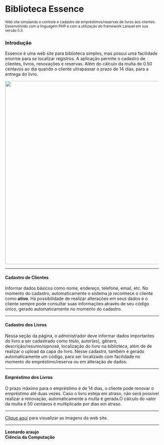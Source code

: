 # Biblioteca Essence
<small>Web site simulando o controle e cadastro de empréstimos/reservas de livros aos clientes. Desenvolvido com a linguagem PHP e com a utilização do framework Laravel em sua versão 5.3.</small>

<h3>Introdução</h3>
<p>Essence é uma web site para biblioteca simples, mas possui uma facilidade enorme para se localizar registros. A aplicação permite o cadastro de clientes, livros, renovações e reservas. Além do cálculo da multa de 0.50 centavos ao dia quando o cliente ultrapassar o prazo de 14 dias, para a entrega do livro.</p>
<img src="https://s5.postimg.org/xecv0j89j/pag_cadastro_cliente.png" width="600">

<hr>
<h4>Cadastro de Clientes</h4>
<p>Informar dados básicos como nome, endereço, telefone, email, etc. No momento do cadastro, automaticamente o sistema já reconhece o cliente como <b>ativo</b>. Há possibilidade de realizar alterações em seus dados e o cliente sempre pode consultar suas informações através de seu código único, gerado automaticamente no momento do cadastro.</p>
<hr>
<h4>Cadastro dos Livros</h4>
<p>Nessa seção da página, o administrador deve informar dados importantes do livro a ser cadastrado como titulo, autor(es), gênero,  descrição/resumo/sipnose, localização do livro na biblioteca, além de de realizar o upload da capa do livro. Nesse cadastro, também é gerado automaticamente um código, para ser localizado com facilidade no momento do empréstimo/reserva ou em alteração de dados.</p>
<hr>
<h4>Empréstimo dos Livros</h4>
<p>O prazo máximo para o empréstimo é de 14 dias, o cliente pode renovar o empréstimo até duas vezes. Caso o livro esteja em atraso, não será possível realizar a renovação, automaticamente a multa é gerada.O cálculo do valor da multa é 50 centavos é multiplicado por dias em atraso.</p>
<hr>
<p><a href="https://drive.google.com/open?id=0B62rSEZNvmF0VHp2UEhjX2xPY1k" target="_blank">Clique aqui</a> para visualizar as imagens da web site.</p>
<hr>

<p><b>Leonardo araujo<br> Ciência da Computação</b></p>
